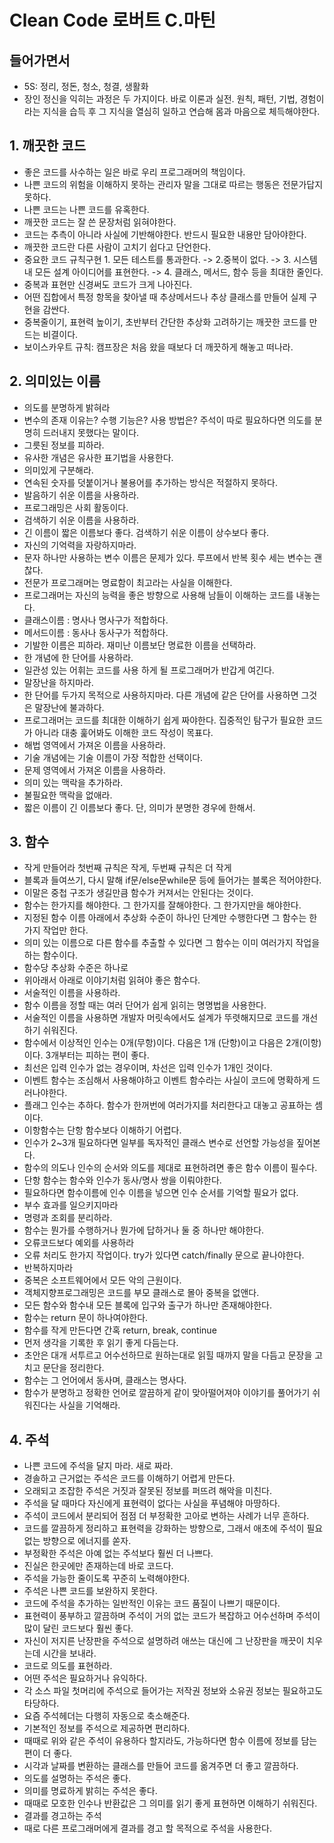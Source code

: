 # Clean Code 로버트 C.마틴

## 들어가면서
- 5S: 정리, 정돈, 청소, 청결, 생활화
- 장인 정신을 익히는 과정은 두 가지이다. 바로 이론과 실전. 원칙, 패턴, 기법, 경험이라는 지식을 습득 후 그 지식을 열심히 일하고 연습해 몸과 마음으로 체득해야한다.
## 1. 깨끗한 코드
- 좋은 코드를 사수하는 일은 바로 우리 프로그래머의 책임이다.
- 나쁜 코드의 위험을 이해하지 못하는 관리자 말을 그대로 따르는 행동은 전문가답지 못하다.
- 나쁜 코드는 나쁜 코드를 유혹한다.
- 깨끗한 코드는 잘 쓴 문장처럼 읽혀야한다.
- 코드는 추측이 아니라 사실에 기반해야한다. 반드시 필요한 내용만 담아야한다.
- 깨끗한 코드란 다른 사람이 고치기 쉽다고 단언한다.
- 중요한 코드 규칙구현 1. 모든 테스트를 통과한다. -> 2.중복이 없다. -> 3. 시스템 내 모든 설계 아이디어를 표현한다. -> 4. 클래스, 메서드, 함수 등을 최대한 줄인다.
- 중복과 표현만 신경써도 코드가 크게 나아진다.
- 어떤 집합에서 특정 항목을 찾아낼 때 추상메서드나 추상 클래스를 만들어 실제 구현을 감싼다.
- 중복줄이기, 표현력 높이기, 초반부터 간단한 추상화 고려하기는 깨끗한 코드를 만드는 비결이다.
- 보이스카우트 규칙: 캠프장은 처음 왔을 때보다 더 깨끗하게 해놓고 떠나라.
## 2. 의미있는 이름
- 의도를 분명하게 밝혀라
- 변수의 존재 이유는? 수행 기능은? 사용 방법은? 주석이 따로 필요하다면 의도를 분명히 드러내지 못했다는 말이다.
- 그릇된 정보를 피하라.
- 유사한 개념은 유사한 표기법을 사용한다.
- 의미있게 구분해라.
- 연속된 숫자를 덧붙이거나 불용어를 추가하는 방식은 적절하지 못하다.
- 발음하기 쉬운 이름을 사용하라.
- 프로그래밍은 사회 활동이다.
- 검색하기 쉬운 이름을 사용하라.
- 긴 이름이 짧은 이름보다 좋다. 검색하기 쉬운 이름이 상수보다 좋다.
- 자신의 기억력을 자랑하지마라.
- 문자 하나만 사용하는 변수 이름은 문제가 있다. 루프에서 반복 횟수 세는 변수는 괜찮다.
- 전문가 프로그래머는 명료함이 최고라는 사실을 이해한다.
- 프로그래머는 자신의 능력을 좋은 방향으로 사용해 남들이 이해하는 코드를 내놓는다.
- 클래스이름 : 명사나 명사구가 적합하다.
- 메서드이름 : 동사나 동사구가 적합하다.
- 기발한 이름은 피하라. 재미난 이름보단 명료한 이름을 선택하라.
- 한 개념에 한 단어를 사용하라.
- 일관성 있는 어휘는 코드를 사용 하게 될 프로그래머가 반갑게 여긴다.
- 말장난을 하지마라.
- 한 단어를 두가지 목적으로 사용하지마라. 다른 개념에 같은 단어를 사용하면 그것은 말장난에 불과하다.
- 프로그래머는 코드를 최대한 이해하기 쉽게 짜야한다. 집중적인 탐구가 필요한 코드가 아니라 대충 훑어봐도 이해한 코드 작성이 목표다.
- 해법 영역에서 가져온 이름을 사용하라.
- 기술 개념에는 기술 이름이 가장 적합한 선택이다.
- 문제 영역에서 가져온 이름을 사용하라.
- 의미 있는 맥락을 추가하라.
- 불필요한 맥락을 없애라.
- 짧은 이름이 긴 이름보다 좋다. 단, 의미가 분명한 경우에 한해서.

## 3. 함수
- 작게 만들어라 첫번째 규칙은 작게, 두번째 규칙은 더 작게
- 블록과 들여쓰기, 다시 말해 if문/else문while문 등에 들어가는 블록은 적어야한다.
- 이말은 중첩 구조가 생길만큼 함수가 커져서는 안된다는 것이다.
- 함수는 한가지를 해야한다. 그 한가지를 잘해야한다. 그 한가지만을 해야한다.
- 지정된 함수 이름 아래에서 추상화 수준이 하나인 단계만 수행한다면 그 함수는 한가지 작업만 한다.
- 의미 있는 이름으로 다른 함수를 추출할 수 있다면 그 함수는 이미 여러가지 작업을 하는 함수이다.
- 함수당 추상화 수준은 하나로
- 위아래서 아래로 이야기처럼 읽혀야 좋은 함수다.
- 서술적인 이름을 사용하라.
- 함수 이름을 정할 때는 여러 단어가 쉽게 읽히는 명명법을 사용한다.
- 서술적인 이름을 사용하면 개발자 머릿속에서도 설계가 뚜렷해지므로 코드를 개선하기 쉬워진다.
- 함수에서 이상적인 인수는 0개(무항)이다. 다음은 1개 (단항)이고 다음은 2개(이항)이다. 3개부터는 피하는 편이 좋다.
- 최선은 입력 인수가 없는 경우이며, 차선은 입력 인수가 1개인 것이다.
- 이벤트 함수는 조심해서 사용해야하고 이벤트 함수라는 사실이 코드에 명확하게 드러나야한다.
- 플래그 인수는 추하다. 함수가 한꺼번에 여러가지를 처리한다고 대놓고 공표하는 셈이다.
- 이항함수는 단항 함수보다 이해하기 어렵다.
- 인수가 2~3개 필요하다면 일부를 독자적인 클래스 변수로 선언할 가능성을 짚어본다.
- 함수의 의도나 인수의 순서와 의도를 제대로 표현하려면 좋은 함수 이름이 필수다.
- 단항 함수는 함수와 인수가 동사/명사 쌍을 이뤄야한다.
- 필요하다면 함수이름에 인수 이름을 넣으면 인수 순서를 기억할 필요가 없다.
- 부수 효과를 일으키지마라
- 명령과 조회를 분리하라.
- 함수는 뭔가를 수행하거나 뭔가에 답하거나 둘 중 하나만 해야한다.
- 오류코드보다 예외를 사용하라
- 오류 처리도 한가지 작업이다. try가 있다면 catch/finally 문으로 끝나야한다.
- 반복하지마라
- 중복은 소프트웨어에서 모든 악의 근원이다.
- 객체지향프로그래밍은 코드를 부모 클래스로 몰아 중복을 없앤다.
- 모든 함수와  함수내 모든 블록에 입구와 출구가 하나만 존재해야한다.
- 함수는 return 문이 하나여야한다.
- 함수를 작게 만든다면 간혹 return, break, continue
- 먼저 생각을 기록한 후 읽기 좋게 다듬는다.
- 초안은 대개 서투르고 어수선하므로 원하는대로 읽힐 때까지 말을 다듬고 문장을 고치고 문단을 정리한다.
- 함수는 그 언어에서 동사며, 클래스는 명사다.
- 함수가 분명하고 정확한 언어로 깔끔하게 같이 맞아떨어져야 이야기를 풀어가기 쉬워진다는 사실을 기억해라.

## 4. 주석
- 나쁜 코드에 주석을 달지 마라. 새로 짜라.
- 경솔하고 근거없는 주석은 코드를 이해하기 어렵게 만든다.
- 오래되고 조잡한 주석은 거짓과 잘못된 정보를 퍼뜨려 해악을 미친다.
- 주석을 달 때마다 자신에게 표현력이 없다는 사실을 푸념해야 마땅하다.
- 주석이 코드에서 분리되어 점점 더 부정확한 고아로 변하는 사례가 너무 흔하다.
- 코드를 깔끔하게 정리하고 표현력을 강화하는 방향으로, 그래서 애초에 주석이 필요없는 방향으로 에너지를 쏟자.
- 부정확한 주석은 아예 없는 주석보다 훨씬 더 나쁘다.
- 진실은 한곳에만 존재하는데 바로 코드다.
- 주석을 가능한 줄이도록 꾸준히 노력해야한다.
- 주석은 나쁜 코드를 보완하지 못한다.
- 코드에 주석을 추가하는 일반적인 이유는 코드 품질이 나쁘기 때문이다.
- 표현력이 풍부하고 깔끔하며 주석이 거의 없는 코드가 복잡하고 어수선하며 주석이 많이 달린 코드보다 훨씬 좋다.
- 자신이 저지른 난장판을 주석으로 설명하려 애쓰는 대신에 그 난장판을 깨끗이 치우는데 시간을 보내라.
- 코드로 의도를 표현하라.
- 어떤 주석은 필요하거나 유익하다.
- 각 소스 파일 첫머리에 주석으로 들어가는 저작권 정보와 소유권 정보는 필요하고도 타당하다.
- 요즘 주석헤더는 다행히 자동으로 축소해준다.
- 기본적인 정보를 주석으로 제공하면 편리하다.
- 때때로 위와 같은 주석이 유용하다 할지라도, 가능하다면 함수 이름에 정보를 담는 편이 더 좋다.
- 시각과 날짜를 변환하는 클래스를 만들어 코드를 옮겨주면 더 좋고 깔끔하다.
- 의도를 설명하는 주석은 좋다.
- 의미를 명료하게 밝히는 주석은 좋다.
- 때때로 모호한 인수나 반환값은 그 의미를 읽기 좋게 표현하면 이해하기 쉬워진다.
- 결과를 경고하는 주석
- 때로 다른 프로그래머에게 결과를 경고 할 목적으로 주석을 사용한다.
